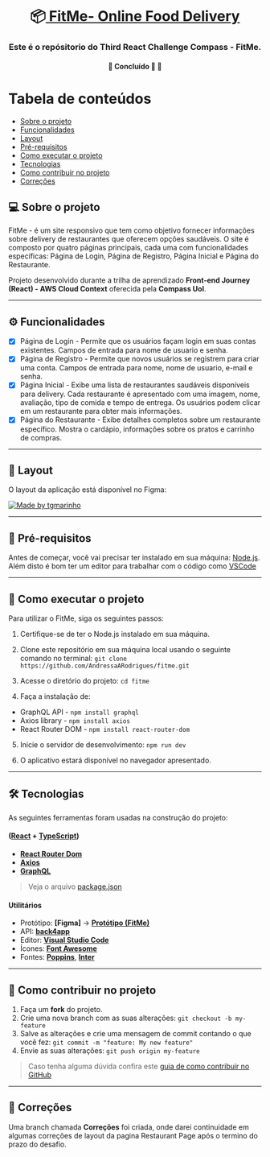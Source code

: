 <h1 align="center">
     📦<a href="#" alt="site do FitMe"> FitMe- Online Food Delivery </a>
</h1>

<h3 align="center">
     Este é o repósitorio do Third React Challenge Compass - FitMe.
</h3>

<h4 align="center">
	🚧  Concluído 🚀 🚧
</h4>

Tabela de conteúdos
=================
<!--ts-->
   * [Sobre o projeto](#-sobre-o-projeto)
   * [Funcionalidades](#-funcionalidades)
   * [Layout](#-layout)
   * [Pré-requisitos](#pré-requisitos)
   * [Como executar o projeto](#-como-executar-o-projeto)
   * [Tecnologias](#-tecnologias)
   * [Como contribuir no projeto](#-como-contribuir-no-projeto)
   * [Correções](#-correções)
<!--te-->


## 💻 Sobre o projeto

FitMe - é um site responsivo que tem como objetivo fornecer informações sobre delivery de restaurantes que oferecem opções saudáveis. O site é composto por quatro páginas principais, cada uma com funcionalidades específicas: Página de Login, Página de Registro, Página Inicial e Página do Restaurante.

Projeto desenvolvido durante a trilha de aprendizado **Front-end Journey (React) - AWS Cloud Context** oferecida pela **Compass Uol**.

---

## ⚙️ Funcionalidades

- [x] Página de Login - Permite que os usuários façam login em suas contas existentes. Campos de entrada para nome de usuario e senha. 
- [x] Página de Registro - Permite que novos usuários se registrem para criar uma conta. Campos de entrada para nome, nome de usuario, e-mail e senha.
- [x] Página Inicial - Exibe uma lista de restaurantes saudáveis disponíveis para delivery. Cada restaurante é apresentado com uma imagem, nome, avaliação, tipo de comida e tempo de entrega. Os usuários podem clicar em um restaurante para obter mais informações.
- [x] Página do Restaurante - Exibe detalhes completos sobre um restaurante específico. Mostra o cardápio, informações sobre os pratos e carrinho de compras.

---

## 🎨 Layout

O layout da aplicação está disponível no Figma:

<a href="https://www.figma.com/file/ZietNBdXT7ghq2xksDmipM/FitMe---Online-Food-Delivery-Website?type=design&node-id=127-190&mode=design&t=LMFDPmg2iQBUaiNZ-0">
  <img alt="Made by tgmarinho" src="https://img.shields.io/badge/Acessar%20Layout%20-Figma-%2304D361">
</a>

---

## 📝 Pré-requisitos

Antes de começar, você vai precisar ter instalado em sua máquina: [Node.js](https://nodejs.org/en/). 
Além disto é bom ter um editor para trabalhar com o código como [VSCode](https://code.visualstudio.com/)

---

## 🚀 Como executar o projeto

Para utilizar o FitMe, siga os seguintes passos:

1. Certifique-se de ter o Node.js instalado em sua máquina.

2. Clone este repositório em sua máquina local usando o seguinte comando no terminal: `git clone https://github.com/AndressaARodrigues/fitme.git`

3. Acesse o diretório do projeto: `cd fitme`

4. Faça a instalação de:
- GraphQL API - `npm install graphql`
- Axios library - `npm install axios`
- React Router DOM - `npm install react-router-dom`

5. Inicie o servidor de desenvolvimento: `npm run dev`

6. O aplicativo estará disponível no navegador apresentado.

---

## 🛠 Tecnologias

As seguintes ferramentas foram usadas na construção do projeto:

#### ([React](https://reactjs.org/)  +  [TypeScript](https://www.typescriptlang.org/))

-   **[React Router Dom](https://github.com/ReactTraining/react-router/tree/master/packages/react-router-dom)**
-   **[Axios](https://github.com/axios/axios)**
-   **[GraphQL](https://graphql.org/)**

> Veja o arquivo  [package.json](https://github.com/AndressaARodrigues/fitme/blob/main/package.json)


#### **Utilitários**

-   Protótipo:  **[Figma]**  →  **[Protótipo (FitMe)](https://www.figma.com/file/ZietNBdXT7ghq2xksDmipM/FitMe---Online-Food-Delivery-Website?type=design&node-id=127-190&mode=design&t=LMFDPmg2iQBUaiNZ-0)**
-   API:  **[back4app](https://www.back4app.com/)** 
-   Editor:  **[Visual Studio Code](https://code.visualstudio.com/)**  
-   Ícones:  **[Font Awesome](https://fontawesome.com/)**
-   Fontes:  **[Poppins](https://fonts.google.com/specimen/Poppins?query=poppins)**, **[Inter](https://fonts.google.com/specimen/Inter?query=inter)**

---

## 💪 Como contribuir no projeto

1. Faça um **fork** do projeto.
2. Crie uma nova branch com as suas alterações: `git checkout -b my-feature`
3. Salve as alterações e crie uma mensagem de commit contando o que você fez: `git commit -m "feature: My new feature"`
4. Envie as suas alterações: `git push origin my-feature`
> Caso tenha alguma dúvida confira este [guia de como contribuir no GitHub](./CONTRIBUTING.md)

---

## 🚧 Correções
Uma branch chamada **Correções** foi criada, onde darei continuidade em algumas correções de layout da pagina Restaurant Page após o termino do prazo do desafio.
